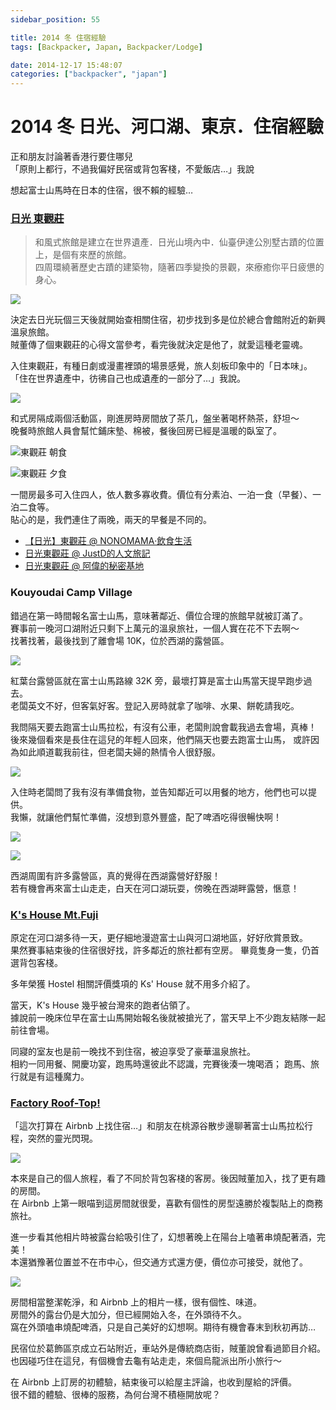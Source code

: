 ```yaml
---
sidebar_position: 55

title: 2014 冬 住宿經驗
tags: [Backpacker, Japan, Backpacker/Lodge]

date: 2014-12-17 15:48:07
categories: ["backpacker", "japan"]
---
```


2014 冬 日光、河口湖、東京．住宿經驗
===============================

正和朋友討論著香港行要住哪兒  
「原則上都行，不過我偏好民宿或背包客棧，不愛飯店…」我說

想起富士山馬時在日本的住宿，很不賴的經驗…
 
### [日光 東觀莊](http://www.tokanso.com/taiwanese/) ###

> 和風式旅館是建立在世界遺產．日光山境內中．仙臺伊達公別墅古蹟的位置上，是個有來歷的旅館。  
> 四周環繞著歷史古蹟的建築物，隨著四季變換的景觀，來療癒你平日疲憊的身心。

![](https://farm9.staticflickr.com/8617/16041158955_2258e5ba6c_c.jpg)

決定去日光玩個三天後就開始查相關住宿，初步找到多是位於總合會館附近的新興溫泉旅館。  
賊董傳了個東觀莊的心得文當參考，看完後就決定是他了，就愛這種老靈魂。

入住東觀莊，有種日劇或漫畫裡頭的場景感覺，旅人刻板印象中的「日本味」。  
「住在世界遺產中，彷彿自己也成遺產的一部分了…」我說。

![](https://farm8.staticflickr.com/7535/15853719578_79043109b9_c.jpg)

和式房隔成兩個活動區，剛進房時房間放了茶几，盤坐著喝杯熱茶，舒坦～  
晚餐時旅館人員會幫忙鋪床墊、棉被，餐後回房已經是溫暖的臥室了。

![東觀莊 朝食](https://farm8.staticflickr.com/7509/15424084104_6e80ecec7a_c.jpg)

![東觀莊 夕食](https://farm8.staticflickr.com/7555/16020577886_d86886b4f2_c.jpg)

一間房最多可入住四人，依人數多寡收費。價位有分素泊、一泊一食（早餐）、一泊二食等。  
貼心的是，我們連住了兩晚，兩天的早餐是不同的。

-   [【日光】東觀莊 @ NONOMAMA‧飲食生活](http://goo.gl/y4hs1H)
-   [日光東觀莊 @ JustD的人文旅記](http://goo.gl/fkpn5U)
-   [日光東觀莊 @ 阿偉的秘密基地](http://goo.gl/zbKb8u)


### Kouyoudai Camp Village ###

錯過在第一時間報名富士山馬，意味著鄰近、價位合理的旅館早就被訂滿了。  
賽事前一晚河口湖附近只剩下上萬元的溫泉旅社，一個人實在花不下去啊～  
找著找著，最後找到了離會場 10K，位於西湖的露營區。

![](https://farm8.staticflickr.com/7555/16021700536_04fb9cca47_c.jpg)

紅葉台露營區就在富士山馬路線 32K 旁，最壞打算是富士山馬當天提早跑步過去。  
老闆英文不好，但客氣好客。登記入房時就拿了咖啡、水果、餅乾請我吃。

我問隔天要去跑富士山馬拉松，有沒有公車，老闆則說會載我過去會場，真棒！
後來幾個看來是長住在這兒的年輕人回來，他們隔天也要去跑富士山馬，
或許因為如此順道載我前往，但老闆夫婦的熱情令人很舒服。

![](https://farm8.staticflickr.com/7508/15425199394_4c0427952a_c.jpg)

入住時老闆問了我有沒有準備食物，並告知鄰近可以用餐的地方，他們也可以提供。  
我懶，就讓他們幫忙準備，沒想到意外豐盛，配了啤酒吃得很暢快啊！

![](https://farm8.staticflickr.com/7568/15861939557_bf75627845_c.jpg)

![](https://farm9.staticflickr.com/8588/15861431079_9d501dfcd3_c.jpg)

西湖周圍有許多露營區，真的覺得在西湖露營好舒服！  
若有機會再來富士山走走，白天在河口湖玩耍，傍晚在西湖畔露營，愜意！


### [K's House Mt.Fuji](http://goo.gl/vehRg2) ###

原定在河口湖多待一天，更仔細地漫遊富士山與河口湖地區，好好欣賞景致。  
果然賽事結束後的住宿很好找，許多鄰近的旅社都有空房。
畢竟隻身一隻，仍首選背包客棧。

多年榮獲 Hostel 相關評價獎項的 Ks' House 就不用多介紹了。

當天，K's House 幾乎被台灣來的跑者佔領了。  
據說前一晚床位早在富士山馬開始報名後就被搶光了，當天早上不少跑友結隊一起前往會場。

同寢的室友也是前一晚找不到住宿，被迫享受了豪華溫泉旅社。  
相約一同用餐、開慶功宴，跑馬時還彼此不認識，完賽後湊一塊喝酒；
跑馬、旅行就是有這種魔力。


### [Factory Roof-Top!](http://goo.gl/bshnUW) ###

「這次打算在 Airbnb 上找住宿…」和朋友在桃源谷散步邊聊著富士山馬拉松行程，突然的靈光閃現。

![](https://farm8.staticflickr.com/7580/15855398067_3937565b3a_c.jpg)

本來是自己的個人旅程，看了不同於背包客棧的客房。後因賊董加入，找了更有趣的房間。  
在 Airbnb 上第一眼喵到這房間就很愛，喜歡有個性的房型遠勝於複製貼上的商務旅社。  

進一步看其他相片時被露台給吸引住了，幻想著晚上在陽台上嗑著串燒配著酒，完美！  
本還猶豫著位置並不在市中心，但交通方式還方便，價位亦可接受，就他了。

![](https://farm8.staticflickr.com/7527/16039207821_7f4a018bab_c.jpg)

房間相當整潔乾淨，和 Airbnb 上的相片一樣，很有個性、味道。  
房間外的露台仍是大加分，但已經開始入冬，在外頭待不久。  
窩在外頭嗑串燒配啤酒，只是自己美好的幻想啊。期待有機會春末到秋初再訪…

民宿位於葛飾區京成立石站附近，車站外是傳統商店街，賊董說曾看過節目介紹。  
也因碰巧住在這兒，有個機會去龜有站走走，來個烏龍派出所小旅行～

在 Airbnb 上訂房的初體驗，結束後可以給屋主評論，也收到屋給的評價。  
很不錯的體驗、很棒的服務，為何台灣不積極開放呢？
